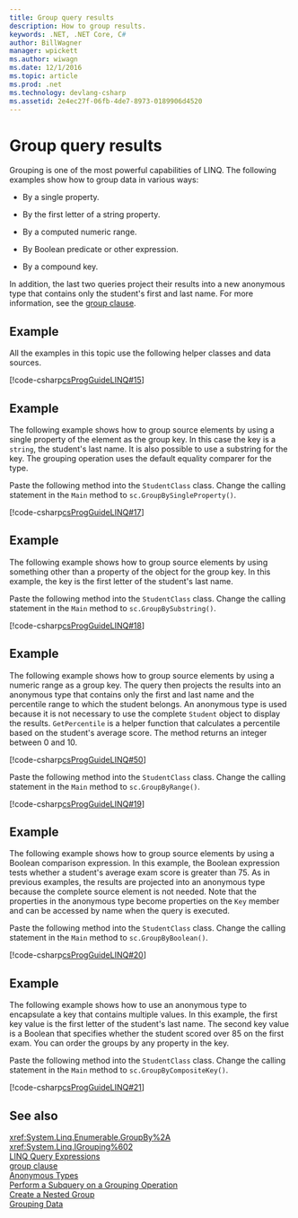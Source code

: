 ```yaml
---
title: Group query results
description: How to group results.
keywords: .NET, .NET Core, C#
author: BillWagner
manager: wpickett
ms.author: wiwagn
ms.date: 12/1/2016
ms.topic: article
ms.prod: .net
ms.technology: devlang-csharp
ms.assetid: 2e4ec27f-06fb-4de7-8973-0189906d4520
---
```

# Group query results

Grouping is one of the most powerful capabilities of LINQ. The following examples show how to group data in various ways:  
  
-   By a single property.  
  
-   By the first letter of a string property.  
  
-   By a computed numeric range.  
  
-   By Boolean predicate or other expression.  
  
-   By a compound key.  
  
 In addition, the last two queries project their results into a new anonymous type that contains only the student's first and last name. For more information, see the [group clause](../language-reference/keywords/group-clause.md).  
  
## Example  
 All the examples in this topic use the following helper classes and data sources.  
  
 [!code-csharp[csProgGuideLINQ#15](../../../samples/snippets/csharp/concepts/linq/how-to-group-query-results_1.cs)]  
  
## Example  
 The following example shows how to group source elements by using a single property of the element as the group key. In this case the key is a `string`, the student's last name. It is also possible to use a substring for the key. The grouping operation uses the default equality comparer for the type.  
  
 Paste the following method into the `StudentClass` class. Change the calling statement in the `Main` method to `sc.GroupBySingleProperty()`.  
  
 [!code-csharp[csProgGuideLINQ#17](../../../samples/snippets/csharp/concepts/linq/how-to-group-query-results_2.cs)]  
  
## Example  
 The following example shows how to group source elements by using something other than a property of the object for the group key. In this example, the key is the first letter of the student's last name.  
  
 Paste the following method into the `StudentClass` class. Change the calling statement in the `Main` method to `sc.GroupBySubstring()`.  
  
 [!code-csharp[csProgGuideLINQ#18](../../../samples/snippets/csharp/concepts/linq/how-to-group-query-results_3.cs)]  
  
## Example  
 The following example shows how to group source elements by using a numeric range as a group key. The query then projects the results into an anonymous type that contains only the first and last name and the percentile range to which the student belongs. An anonymous type is used because it is not necessary to use the complete `Student` object to display the results. `GetPercentile` is a helper function that calculates a percentile based on the student's average score. The method returns an integer between 0 and 10.  
  
 [!code-csharp[csProgGuideLINQ#50](../../../samples/snippets/csharp/concepts/linq/how-to-group-query-results_4.cs)]  
  
 Paste the following method into the `StudentClass` class. Change the calling statement in the `Main` method to `sc.GroupByRange()`.  
  
 [!code-csharp[csProgGuideLINQ#19](../../../samples/snippets/csharp/concepts/linq/how-to-group-query-results_5.cs)]  
  
## Example  
 The following example shows how to group source elements by using a Boolean comparison expression. In this example, the Boolean expression tests whether a student's average exam score is greater than 75. As in previous examples, the results are projected into an anonymous type because the complete source element is not needed. Note that the properties in the anonymous type become properties on the `Key` member and can be accessed by name when the query is executed.  
  
 Paste the following method into the `StudentClass` class. Change the calling statement in the `Main` method to `sc.GroupByBoolean()`.  
  
 [!code-csharp[csProgGuideLINQ#20](../../../samples/snippets/csharp/concepts/linq/how-to-group-query-results_6.cs)]  
  
## Example  
 The following example shows how to use an anonymous type to encapsulate a key that contains multiple values. In this example, the first key value is the first letter of the student's last name. The second key value is a Boolean that specifies whether the student scored over 85 on the first exam. You can order the groups by any property in the key.  
  
 Paste the following method into the `StudentClass` class. Change the calling statement in the `Main` method to `sc.GroupByCompositeKey()`.  
  
 [!code-csharp[csProgGuideLINQ#21](../../../samples/snippets/csharp/concepts/linq/how-to-group-query-results_7.cs)]  
  
## See also  
 <xref:System.Linq.Enumerable.GroupBy%2A>  
 <xref:System.Linq.IGrouping%602>  
 [LINQ Query Expressions](index.md)  
 [group clause](../language-reference/keywords/group-clause.md)  
 [Anonymous Types](../programming-guide/classes-and-structs/anonymous-types.md)  
 [Perform a Subquery on a Grouping Operation](perform-a-subquery-on-a-grouping-operation.md)  
 [Create a Nested Group](create-a-nested-group.md)  
 [Grouping Data](../programming-guide/concepts/linq/grouping-data.md)
